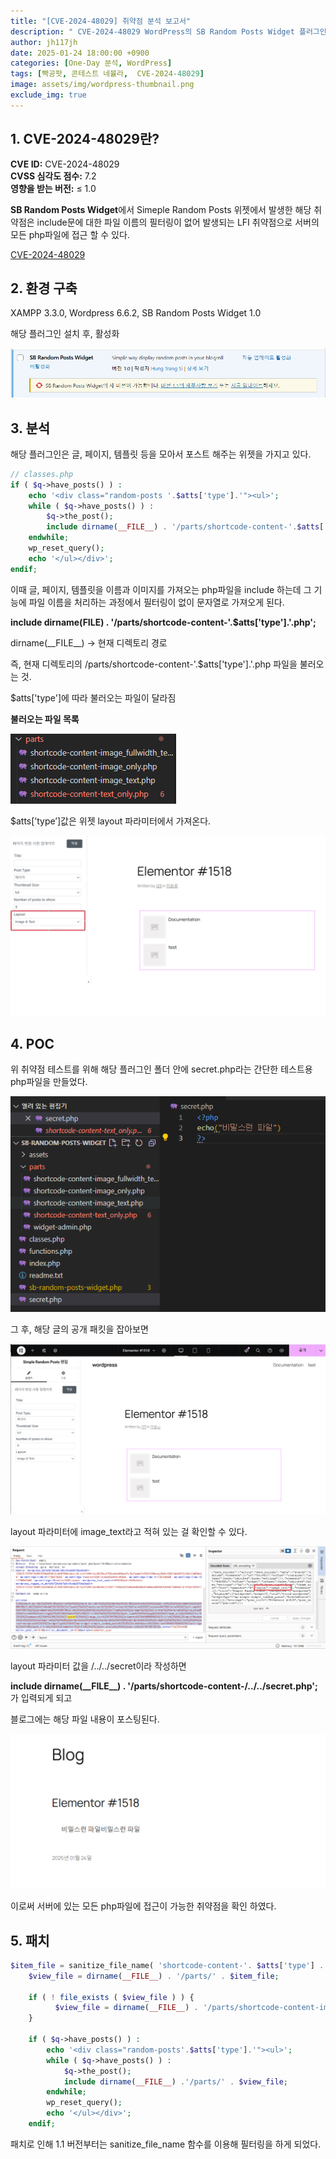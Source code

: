 ```yaml
---
title: "[CVE-2024-48029] 취약점 분석 보고서"
description: " CVE-2024-48029 WordPress의 SB Random Posts Widget 플러그인에서 파일 이름 필터링 부재로 인한 LFI 취약점"
author: jh117jh
date: 2025-01-24 18:00:00 +0900
categories: [One-Day 분석, WordPress]
tags: [빡공팟, 콘테스트 네뷸라,  CVE-2024-48029]
image: assets/img/wordpress-thumbnail.png
exclude_img: true
---
```


## **1. CVE-2024-48029란?**

**CVE ID:** CVE-2024-48029  
**CVSS 심각도 점수:** 7.2  
**영향을 받는 버전:** ≤ 1.0  

**SB Random Posts Widget**에서 Simeple Random Posts 위젯에서 발생한 해당 취약점은 include문에 대한 파일 이름의 필터링이 없어 발생되는 LFI 취약점으로 서버의 모든 php파일에 접근 할 수 있다.

[CVE-2024-48029](https://nvd.nist.gov/vuln/detail/CVE-2024-48029)


## **2. 환경 구축**

XAMPP 3.3.0, Wordpress 6.6.2, SB Random Posts Widget 1.0

해당 플러그인 설치 후, 활성화

![image.png](/assets/posts/one-day/2025-01-24/image1.png)

## **3. 분석**

해당 플러그인은 글, 페이지, 템플릿 등을 모아서 포스트 해주는 위젯을 가지고 있다.

```php
// classes.php 
if ( $q->have_posts() ) :
	echo '<div class="random-posts '.$atts['type'].'"><ul>';
	while ( $q->have_posts() ) :
		$q->the_post();
		include dirname(__FILE__) . '/parts/shortcode-content-'.$atts['type'].'.php';
	endwhile;
	wp_reset_query();
	echo '</ul></div>';
endif;
```

이때 글, 페이지, 템플릿을 이름과 이미지를 가져오는 php파일을 include 하는데 그 기능에 파일 이름을 처리하는 과정에서 필터링이 없이 문자열로 가져오게 된다.

**include dirname(__FILE__) . '/parts/shortcode-content-'.$atts['type'].'.php';**

dirname(\_\_FILE\_\_)  → 현재 디렉토리 경로

즉, 현재 디렉토리의 /parts/shortcode-content-'.$atts['type'].'.php 파일을 불러오는 것.

$atts['type']에 따라 불러오는 파일이 달라짐

**불러오는 파일 목록**   

![image.png](/assets/posts/one-day/2025-01-24/image2.png)

$atts[’type’]값은 위젯 layout 파라미터에서 가져온다.

![image.png](/assets/posts/one-day/2025-01-24/image3.png)


## **4. POC** ##

위 취약점 테스트를 위해 해당 플러그인 폴더 안에 secret.php라는 간단한 테스트용 php파일을 만들었다.

![image.png](/assets/posts/one-day/2025-01-24/image4.png)

그 후, 해당 글의 공개 패킷을 잡아보면 

![image.png](/assets/posts/one-day/2025-01-24/image5.png)

layout 파라미터에 image_text라고 적혀 있는 걸 확인할 수 있다.

![image.png](/assets/posts/one-day/2025-01-24/image6.png)

layout 파라미터 값을 /../../secret이라 작성하면 

**include dirname(\_\_FILE\_\_) . '/parts/shortcode-content-/../../secret.php';** 가 입력되게 되고

블로그에는 해당 파일 내용이 포스팅된다.

![image.png](/assets/posts/one-day/2025-01-24/image7.png)

이로써 서버에 있는 모든 php파일에 접근이 가능한 취약점을 확인 하였다. 

## **5. 패치** ##

```php
$item_file = sanitize_file_name( 'shortcode-content-'. $atts['type'] .'.php' );
	$view_file = dirname(__FILE__) . '/parts/' . $item_file;
	 	       
	if ( ! file_exists ( $view_file ) ) {
	 	  $view_file = dirname(__FILE__) . '/parts/shortcode-content-image_only.php';
	}
	
    if ( $q->have_posts() ) :
		echo '<div class="random-posts'.$atts['type'].'"><ul>';
		while ( $q->have_posts() ) :
			$q->the_post();
			include dirname(__FILE__) .'/parts/' . $view_file;
		endwhile;
		wp_reset_query();
		echo '</ul></div>';
    endif;
```

패치로 인해 1.1 버전부터는  sanitize_file_name 함수를 이용해 필터링을 하게 되었다.